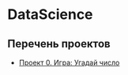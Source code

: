 # DataScience
## Перечень проектов
* [Проект 0. Игра: Угадай число](https://github.com/Deopster/DataScience/tree/main/project_0)
